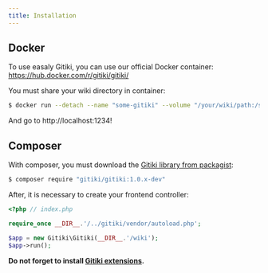 ```yaml
---
title: Installation
---
```


## Docker

To use easaly Gitiki, you can use our official Docker container: https://hub.docker.com/r/gitiki/gitiki/

You must share your wiki directory in container:

```bash
$ docker run --detach --name "some-gitiki" --volume "/your/wiki/path:/srv/wiki" -p "1234:80" gitiki/gitiki
```

And go to http://localhost:1234!

## Composer

With composer, you must download the [Gitiki library from packagist][packagist]:

```bash
$ composer require "gitiki/gitiki:1.0.x-dev"
```

After, it is necessary to create your frontend controller:

```php
<?php // index.php

require_once __DIR__.'/../gitiki/vendor/autoload.php';

$app = new Gitiki\Gitiki(__DIR__.'/wiki');
$app->run();
```

**Do not forget to install [Gitiki extensions][extensions].**


[packagist]: https://packagist.org/packages/gitiki/gitiki
[extensions]: /extension/index.md
